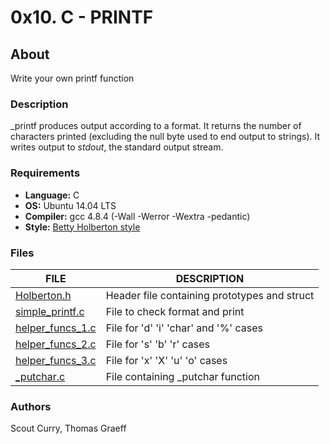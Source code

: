 # 0x10. C - PRINTF

## About
Write your own printf function

### Description
\_printf produces output according to a format. It returns the number of characters printed (excluding the null byte used to end output to strings).
It writes output to _stdout_, the standard output stream.

### Requirements
* __Language:__ C
* __OS:__ Ubuntu 14.04 LTS
* __Compiler:__ gcc 4.8.4 (-Wall -Werror -Wextra -pedantic)
* __Style:__ [Betty Holberton style](https://github.com/holbertonschool/Betty)

### Files
FILE | DESCRIPTION
----|----
[Holberton.h](./holberton.h) | Header file containing prototypes and struct
[simple_printf.c](./simple_printf.c) | File to check format and print
[helper_funcs_1.c](./helper_funcs_1.c) | File for 'd' 'i' 'char' and '%' cases
[helper_funcs_2.c](./helper_funcs_2.c) | File for 's' 'b' 'r' cases
[helper_funcs_3.c](./helper_funcs_3.c) | File for 'x' 'X' 'u' 'o' cases
[\_putchar.c](./_putchar.c) | File containing \_putchar function 

### Authors
Scout Curry, Thomas Graeff
